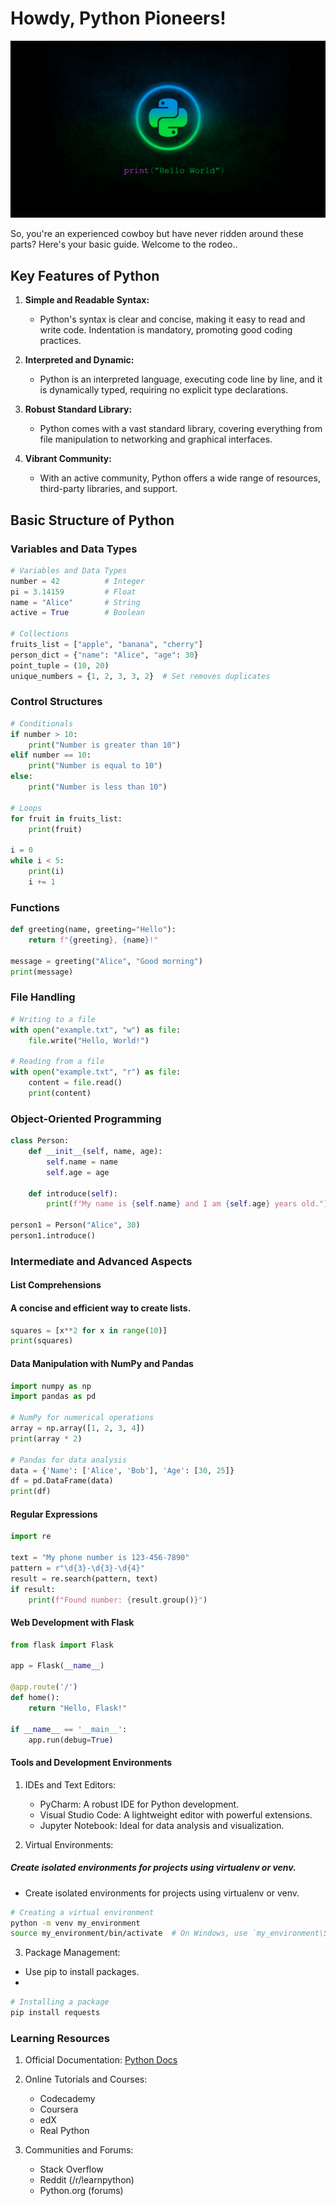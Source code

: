 # Howdy, Python Pioneers!

<img src="header.png" alt="header" width="650"/>

So, you're an experienced cowboy but have never ridden around these parts? Here's your basic guide. Welcome to the rodeo..

## Key Features of Python

1. **Simple and Readable Syntax:**
   - Python's syntax is clear and concise, making it easy to read and write code. Indentation is mandatory, promoting good coding practices.

2. **Interpreted and Dynamic:**
   - Python is an interpreted language, executing code line by line, and it is dynamically typed, requiring no explicit type declarations.

3. **Robust Standard Library:**
   - Python comes with a vast standard library, covering everything from file manipulation to networking and graphical interfaces.

4. **Vibrant Community:**
   - With an active community, Python offers a wide range of resources, third-party libraries, and support.

## Basic Structure of Python

### Variables and Data Types

```python
# Variables and Data Types
number = 42          # Integer
pi = 3.14159         # Float
name = "Alice"       # String
active = True        # Boolean

# Collections
fruits_list = ["apple", "banana", "cherry"]
person_dict = {"name": "Alice", "age": 30}
point_tuple = (10, 20)
unique_numbers = {1, 2, 3, 3, 2}  # Set removes duplicates
```

### Control Structures

```python
# Conditionals
if number > 10:
    print("Number is greater than 10")
elif number == 10:
    print("Number is equal to 10")
else:
    print("Number is less than 10")

# Loops
for fruit in fruits_list:
    print(fruit)

i = 0
while i < 5:
    print(i)
    i += 1
```

### Functions

```python
def greeting(name, greeting="Hello"):
    return f"{greeting}, {name}!"

message = greeting("Alice", "Good morning")
print(message)
```

### File Handling

```python
# Writing to a file
with open("example.txt", "w") as file:
    file.write("Hello, World!")

# Reading from a file
with open("example.txt", "r") as file:
    content = file.read()
    print(content)
```

### Object-Oriented Programming

```python
class Person:
    def __init__(self, name, age):
        self.name = name
        self.age = age

    def introduce(self):
        print(f"My name is {self.name} and I am {self.age} years old.")

person1 = Person("Alice", 30)
person1.introduce()
```

### Intermediate and Advanced Aspects
#### List Comprehensions
#### A concise and efficient way to create lists.

```python
squares = [x**2 for x in range(10)]
print(squares)
```

#### Data Manipulation with NumPy and Pandas

```python
import numpy as np
import pandas as pd

# NumPy for numerical operations
array = np.array([1, 2, 3, 4])
print(array * 2)

# Pandas for data analysis
data = {'Name': ['Alice', 'Bob'], 'Age': [30, 25]}
df = pd.DataFrame(data)
print(df)
```

#### Regular Expressions
  
```python
import re

text = "My phone number is 123-456-7890"
pattern = r"\d{3}-\d{3}-\d{4}"
result = re.search(pattern, text)
if result:
    print(f"Found number: {result.group()}")
```

#### Web Development with Flask

```python
from flask import Flask

app = Flask(__name__)

@app.route('/')
def home():
    return "Hello, Flask!"

if __name__ == '__main__':
    app.run(debug=True)
```

#### Tools and Development Environments
1. IDEs and Text Editors:

    - PyCharm: A robust IDE for Python development.
    - Visual Studio Code: A lightweight editor with powerful extensions.
    - Jupyter Notebook: Ideal for data analysis and visualization.

2. Virtual Environments:

##### Create isolated environments for projects using virtualenv or venv.

- Create isolated environments for projects using virtualenv or venv.

```bash   
# Creating a virtual environment
python -m venv my_environment
source my_environment/bin/activate  # On Windows, use `my_environment\Scripts\activate`
```

3. Package Management:
- Use pip to install packages.
- 

```bash
# Installing a package
pip install requests
```

### Learning Resources
1. Official Documentation: [Python Docs](https://docs.python.org/3/)
2. Online Tutorials and Courses:

    - Codecademy
    - Coursera
    - edX
    - Real Python
3. Communities and Forums:

    - Stack Overflow
    - Reddit (/r/learnpython)
    - Python.org (forums)